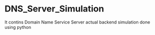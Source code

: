 # DNS_Server_Simulation
It contins Domain Name Service Server actual backend simulation done using python
